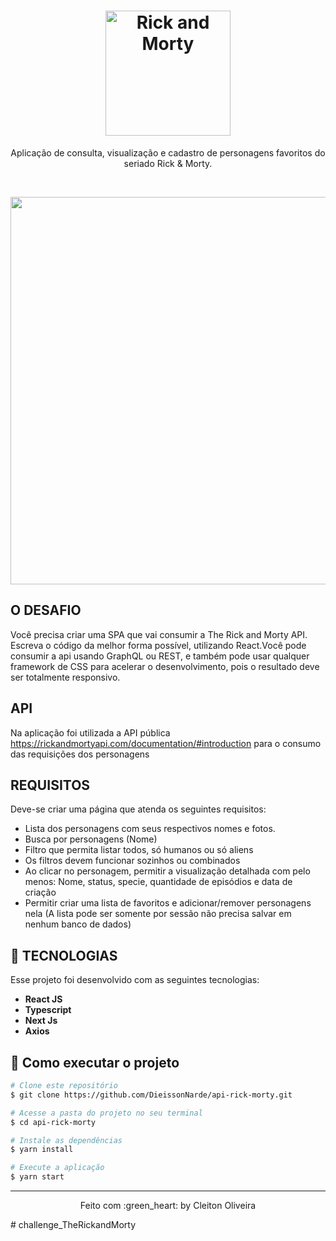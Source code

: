 <h1 align="center">
  <img src="/src/assets/images/readme.png" alt="Rick and Morty" width="200">
</h1>

<p align="center">
  Aplicação de consulta, visualização e cadastro de personagens favoritos do seriado Rick & Morty.
</p>

<br>

[//]: # (Add your gifs/images here:)
<p align="center">
  <img src="/src/assets/gifs/rick-morty.gif" width="620">
</p>

## O DESAFIO
Você precisa criar uma SPA que vai consumir a The Rick and Morty API. Escreva o código da melhor forma possível, utilizando React.Você pode consumir a api usando GraphQL ou REST, e também pode usar qualquer framework de CSS para acelerar o desenvolvimento, pois o resultado deve ser totalmente responsivo.


## API
Na aplicação foi utilizada a API pública https://rickandmortyapi.com/documentation/#introduction para o consumo das requisições dos personagens


## REQUISITOS
Deve-se criar uma página que atenda os seguintes requisitos:
* Lista dos personagens com seus respectivos nomes e fotos.
* Busca por personagens (Nome)
* Filtro que permita listar todos, só humanos ou só aliens
* Os filtros devem funcionar sozinhos ou combinados
* Ao clicar no personagem, permitir a visualização detalhada com pelo menos: Nome, status, specie, quantidade de episódios e data de criação
* Permitir criar uma lista de favoritos e adicionar/remover personagens nela (A lista pode ser somente por sessão não precisa salvar em nenhum banco de dados)


## :rocket: TECNOLOGIAS
Esse projeto foi desenvolvido com as seguintes tecnologias:
- **React JS** 
- **Typescript** 
- **Next Js** 
- **Axios** 

## 🤔 Como executar o projeto
```bash
# Clone este repositório
$ git clone https://github.com/DieissonNarde/api-rick-morty.git

# Acesse a pasta do projeto no seu terminal
$ cd api-rick-morty

# Instale as dependências
$ yarn install

# Execute a aplicação 
$ yarn start
```

---
<p align="center">Feito com :green_heart: by Cleiton Oliveira</p>#   c h a l l e n g e _ T h e R i c k a n d M o r t y  
 